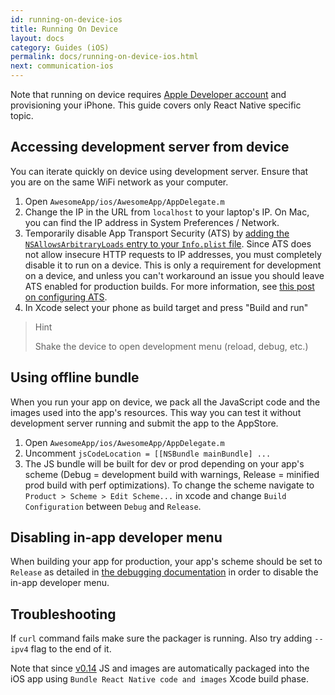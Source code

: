 ```yaml
---
id: running-on-device-ios
title: Running On Device
layout: docs
category: Guides (iOS)
permalink: docs/running-on-device-ios.html
next: communication-ios
---
```


Note that running on device requires [Apple Developer account](https://developer.apple.com/register) and provisioning your iPhone. This guide covers only React Native specific topic.

## Accessing development server from device

You can iterate quickly on device using development server. Ensure that you are on the same WiFi network as your computer.

1. Open `AwesomeApp/ios/AwesomeApp/AppDelegate.m`
2. Change the IP in the URL from `localhost` to your laptop's IP. On Mac, you can find the IP address in System Preferences / Network.
3. Temporarily disable App Transport Security (ATS) by [adding the `NSAllowsArbitraryLoads` entry to your `Info.plist` file][gpl]. Since ATS does not allow insecure HTTP requests to IP addresses, you must completely disable it to run on a device. This is only a requirement for development on a device, and unless you can't workaround an issue you should leave ATS enabled for production builds. For more information, see [this post on configuring ATS][bats].
4. In Xcode select your phone as build target and press "Build and run"

[gpl]: https://gist.github.com/andrewsardone/91797ff9923b9ac6ea64
[bats]: http://ste.vn/2015/06/10/configuring-app-transport-security-ios-9-osx-10-11/

> Hint
>
> Shake the device to open development menu (reload, debug, etc.)

## Using offline bundle

When you run your app on device, we pack all the JavaScript code and the images used into the app's resources. This way you can test it without development server running and submit the app to the AppStore.

1. Open `AwesomeApp/ios/AwesomeApp/AppDelegate.m`
2. Uncomment `jsCodeLocation = [[NSBundle mainBundle] ...`
3. The JS bundle will be built for dev or prod depending on your app's scheme (Debug = development build with warnings, Release = minified prod build with perf optimizations). To change the scheme navigate to `Product > Scheme > Edit Scheme...` in xcode and change `Build Configuration` between `Debug` and `Release`.

## Disabling in-app developer menu

When building your app for production, your app's scheme should be set to `Release` as detailed in [the debugging documentation](docs/debugging.html#debugging-react-native-apps) in order to disable the in-app developer menu.

## Troubleshooting

If `curl` command fails make sure the packager is running. Also try adding `--ipv4` flag to the end of it.

Note that since [v0.14](https://github.com/facebook/react-native/releases/tag/0.14.0) JS and images are automatically packaged into the iOS app using `Bundle React Native code and images` Xcode build phase.
